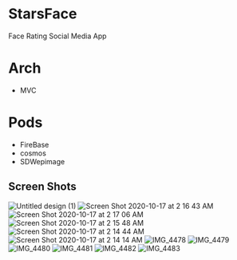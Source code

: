# StarsFace

Face Rating Social Media App

# Arch
- MVC

# Pods
- FireBase
- cosmos
- SDWepimage

## Screen Shots

![Untitled design (1)](https://user-images.githubusercontent.com/52127727/123493361-77aa2600-d61c-11eb-8a7b-a64693b77a04.png)
![Screen Shot 2020-10-17 at 2 16 43 AM](https://user-images.githubusercontent.com/52127727/96324487-5f602100-1022-11eb-9cd2-863e87b2d3ce.png)
![Screen Shot 2020-10-17 at 2 17 06 AM](https://user-images.githubusercontent.com/52127727/96324492-6424d500-1022-11eb-8e07-cc518f70a701.png)
![Screen Shot 2020-10-17 at 2 15 48 AM](https://user-images.githubusercontent.com/52127727/96324493-64bd6b80-1022-11eb-9636-032abc435f6e.png)
![Screen Shot 2020-10-17 at 2 14 44 AM](https://user-images.githubusercontent.com/52127727/96324495-65560200-1022-11eb-872e-9e2f00a4e217.png)
![Screen Shot 2020-10-17 at 2 14 14 AM](https://user-images.githubusercontent.com/52127727/96324496-66872f00-1022-11eb-8967-94de14199723.png)
![IMG_4478](https://user-images.githubusercontent.com/52127727/123484176-3ad43400-d608-11eb-8add-c5493bdbf885.PNG)
![IMG_4479](https://user-images.githubusercontent.com/52127727/123484188-40317e80-d608-11eb-8ef5-7e979b6400eb.PNG)
![IMG_4480](https://user-images.githubusercontent.com/52127727/123484199-43c50580-d608-11eb-9b81-70b1099582af.PNG)
![IMG_4481](https://user-images.githubusercontent.com/52127727/123484212-46bff600-d608-11eb-8cf7-32a5214eba8c.PNG)
![IMG_4482](https://user-images.githubusercontent.com/52127727/123484223-4aec1380-d608-11eb-8ead-2f649e095085.PNG)
![IMG_4483](https://user-images.githubusercontent.com/52127727/123484261-593a2f80-d608-11eb-92a4-c88eeecf2c0b.PNG)
